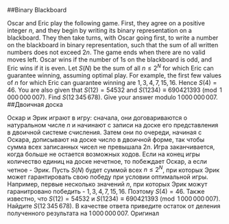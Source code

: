 ##Binary Blackboard

Oscar and Eric play the following game. First, they agree on a positive integer $n$, and they begin by writing its binary representation on a blackboard. They then take turns, with Oscar going first, to write a number on the blackboard in binary representation, such that the sum of all written numbers does not exceed $2n$.
The game ends when there are no valid moves left. Oscar wins if the number of $1$s on the blackboard is odd, and Eric wins if it is even.
Let $S(N)$ be the sum of all $n \le 2^N$ for which Eric can guarantee winning, assuming optimal play.
For example, the first few values of $n$ for which Eric can guarantee winning are $1,3,4,7,15,16$. Hence $S(4)=46$.
You are also given that $S(12) = 54532$ and $S(1234) \equiv 690421393 \pmod{1\,000\,000\,007}$.
Find $S(12\,345\,678)$. Give your answer modulo $1\,000\,000\,007$.
##Двоичная доска

Оскар и Эрик играют в игру: сначала, они договариваются о натуральном числе $n$ и начинают с записи на доске его представления в двоичной системе счисления. Затем они по очереди, начиная с Оскара, дописывают на доске число в двоичной форме, так чтобы сумма всех записанных чисел не превышала $2n$.
Игра заканчивается, когда больше не остается возможных ходов. Если на конец игры количество единиц на доске нечетное, то побеждает Оскар, а если четное - Эрик.
Пусть $S(N)$ будет суммой всех $n \le 2^N$, при которых Эрик может гарантировать свою победу при условии оптимальной игры.
Например, первые несколько значений $n$, при которых Эрик можут гаранитровано победить - $1,3,4,7,15,16$. Поэтому $S(4)=46$.
Также известно, что $S(12) = 54532$ и $S(1234) \equiv 690421393 \pmod{1\,000\,000\,007}$.
Найдите $S(12\,345\,678)$. В качестве ответа приведите остаток от деления полученного результата на  $1\,000\,000\,007$. Оригинал
